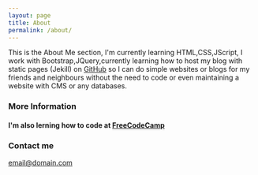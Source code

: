 ```yaml
---
layout: page
title: About
permalink: /about/
---
```


This is the About Me section, I'm currently learning HTML,CSS,JScript, I work with Bootstrap,JQuery,currently learning how to host my blog with static pages (Jekill) on [GitHub](https://linuxfce.github.io/) so I can do simple websites or blogs for my friends and neighbours without the need to code or even maintaining a website with CMS or any databases.

### More Information

#### I'm also lerning how to code at [FreeCodeCamp](https://www.freecodecamp.org/linuxfce)

### Contact me

[email@domain.com](mailto:email@domain.com)
